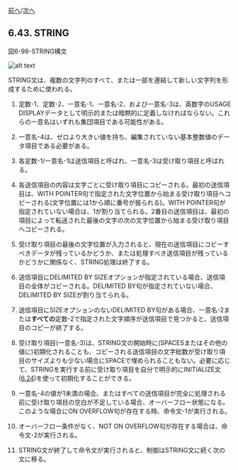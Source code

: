 <!--navi start-->
[前へ](6-42.md)/[次へ](6-44-1.md)
<!--navi end-->
## 6.43. STRING

図6-98-STRING構文

![alt text](Image/6-98-String.png)

STRING文は、複数の文字列のすべて、または一部を連結して新しい文字列を形成するために使われる。

1. 定数-1、定数-2、一意名-1、一意名-2、および一意名-3は、英数字のUSAGE DISPLAYデータとして明示的または暗黙的に定義しなければならない。これらの一意名はいずれも集団項目である可能性がある。

2. 一意名-4は、ゼロより大きい値を持ち、編集されていない基本整数値のデータ項目である必要がある。

3. 各定数-1/一意名-1は送信項目と呼ばれ、一意名-3は受け取り項目と呼ばれる。

4. 各送信項目の内容は文字ごとに受け取り項目にコピーされる。最初の送信項目は、WITH POINTER句で指定された文字位置から始まる受け取り項目へコピーされる(文字位置には1から順に番号が振られる)。WITH POINTER句が指定されていない場合は、1が割り当てられる。2番目の送信項目は、最初の項目によって転送された最後の文字の次の文字位置から始まる受け取り項目へコピーされる。

5. 受け取り項目の最後の文字位置が入力されると、現在の送信項目にコピーすべきデータが残っているかどうか、または処理すべき送信項目が残っているかどうかに関係なく、STRING処理は終了する。

6. 送信項目にDELIMITED BY SIZEオプションが指定されている場合、送信項目の全体がコピーされる。DELIMITED BY句が指定されていない場合、DELIMITED BY SIZEが割り当てられる。

7. 送信項目にSIZEオプションのないDELIMITED BY句がある場合、一意名-2または**すべての**定数-2で指定された文字順序が送信項目で見つかると、送信項目のコピーが終了する。

8. 受け取り項目(一意名-3)は、STRING文の開始時に(SPACESまたはその他の値に)初期化されることも、コピーされる送信項目の文字総数が受け取り項目のサイズよりも少ない場合にSPACEで埋められることもない。必要に応じて、STRINGを実行する前に受け取り項目を自分で明示的にINITIALIZE文([6.24](6-24.md))を使って初期化することができる。

9. 一意名-4の値が1未満の場合、またはすべての送信項目が完全に処理される前に受け取り項目の空白が不足している場合、オーバーフロー状態になる。このような場合にON OVERFLOW句が存在する時、命令文-1が実行される。

10. オーバーフロー条件がなく、NOT ON OVERFLOW句が存在する場合は、命令文-2が実行される。

11. STRING文が終了して命令文が実行されると、制御はSTRING文に続く次の文に移る。
